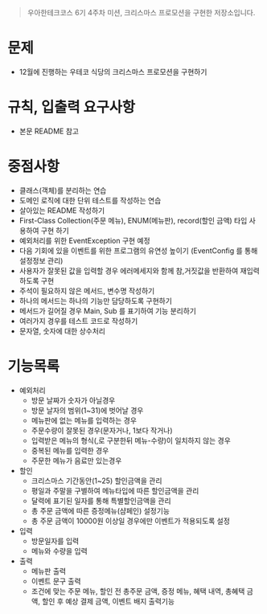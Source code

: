 > 우아한테크코스 6기 4주차 미션, 크리스마스 프로모션을 구현한 저장소입니다.

# 문제

- 12월에 진행하는 우테코 식당의 크리스마스 프로모션을 구현하기

# 규칙, 입출력 요구사항

- 본문 README 참고

# 중점사항

- 클래스(객체)를 분리하는 연습
- 도메인 로직에 대한 단위 테스트를 작성하는 연습
- 살아있는 README 작성하기
- First-Class Collection(주문 메뉴), ENUM(메뉴판), record(할인 금액) 타입 사용하여 구현 하기
- 예외처리를 위한 EventException 구현 예정
- 다음 기회에 있을 이벤트를 위한 프로그램의 유연성 높이기 (EventConfig 를 통해 설정정보 관리)
- 사용자가 잘못된 값을 입력할 경우 에러메세지와 함께 참,거짓값을 반환하여 재입력하도록 구현
- 주석이 필요하지 않은 메서드, 변수명 작성하기
- 하나의 메서드는 하나의 기능만 담당하도록 구현하기
- 메서드가 길어질 경우 Main, Sub 를 표기하여 기능 분리하기
- 여러가지 경우를 테스트 코드로 작성하기
- 문자열, 숫자에 대한 상수처리

# 기능목록

- 예외처리
    - 방문 날짜가 숫자가 아닐경우
    - 방문 날자의 범위(1~31)에 벗어날 경우
    - 메뉴판에 없는 메뉴를 입력하는 경우
    - 주문수량이 잘못된 경우(문자거나, 1보다 작거나)
    - 입력받은 메뉴의 형식(,로 구분한뒤 메뉴-수량)이 일치하지 않는 경우
    - 중복된 메뉴를 입력한 경우
    - 주문한 메뉴가 음료만 있는경우
- 할인
    - 크리스마스 기간동안(1~25) 할인금액을 관리
    - 평일과 주말을 구별하여 메뉴타입에 따른 할인금액을 관리
    - 달력에 표기된 일자를 통해 특별할인금액을 관리
    - 총 주문 금액에 따른 증정메뉴(샴페인) 설정기능
    - 총 주문 금액이 10000원 이상일 경우에만 이벤트가 적용되도록 설정
- 입력
    - 방문일자를 입력
    - 메뉴와 수량을 입력
- 출력
    - 메뉴판 출력
    - 이벤트 문구 출력
    - 조건에 맞는 주문 메뉴, 할인 전 총주문 금액, 증정 메뉴, 혜택 내역, 총혜택 금액, 할인 후 예상 결제 금액, 이벤트 배지 출력기능
